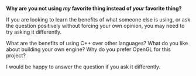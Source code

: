 **Why are you not using _my_ favorite thing instead of _your_ favorite thing?**

If you are looking to learn the benefits of what someone else is using, or ask the question positively without forcing your own opinion, you may need to try asking it differently.

What are the benefits of using C++ over other languages?
What do you like about building your own engine?
Why do you prefer OpenGL for this project?

I would be happy to answer the question if you ask it differently.
